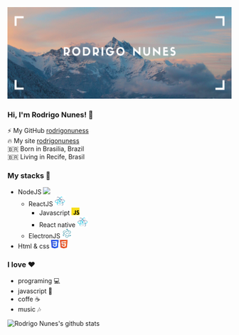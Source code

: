 
![alt text](https://github.com/rodrigonuness/rodrigonuness/blob/master/image.png)

### Hi, I'm Rodrigo Nunes!  💜

⚡ My GitHub [rodrigonuness](https://github.com/rodrigonuness) <br>
🔥 My site [rodrigonuness](https://rodrigonuness.github.io/index.html) <br>
🇧🇷 Born in Brasilia, Brazil <br>
🇧🇷 Living in Recife, Brasil

### My stacks 🚀 
  - NodeJS <img src="https://nodejs.org/static/images/favicons/favicon.ico" width="18vw">
      - ReactJS <img src="https://github.com/rodrigonuness/language_pictures/blob/master/ReactJS.png" width="24vw">
          - Javascript <img src="https://github.com/rodrigonuness/language_pictures/blob/master/Javascript.png" width="18vw">
          - React native <img src="https://github.com/rodrigonuness/language_pictures/blob/master/ReactJS.png" width="24vw">
      - ElectronJS <img src="https://github.com/rodrigonuness/language_pictures/blob/master/ElectronJS.png" width="22vw">
  - Html & css <img src="https://github.com/rodrigonuness/language_pictures/blob/master/html&css.png" width="37vw">

### I love ❤️
- programing 💻
- javascript 💛
- coffe ☕
- music 🎶

![Rodrigo Nunes's github stats](https://github-readme-stats.vercel.app/api?username=rodrigonuness&show_icons=true&theme=radical)

